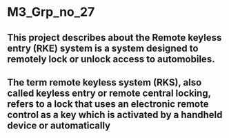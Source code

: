 # M3_Grp_no_27


## **This project describes about the Remote keyless entry (RKE) system is a system designed to remotely lock or unlock access to automobiles.** 
## **The term remote keyless system (RKS), also called keyless entry or remote central locking, refers to a lock that uses an electronic remote control as a key which is activated by a handheld device or automatically**